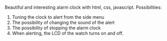 Beautiful and interesting alarm clock with html, css, javascript.
Possibilities:
1. Tuning the clock to alert from the side menu
2. The possibility of changing the sound of the alert
3. The possibility of stopping the alarm clock
4. When alerting, the LCD of the watch turns on and off.
